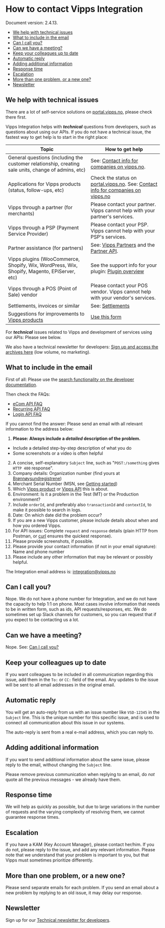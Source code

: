 <!-- START_METADATA
---
title: Contact us
sidebar_position: 100
---
END_METADATA -->

# How to contact Vipps Integration

Document version: 2.4.13.

<!-- START_TOC -->

- [We help with technical issues](#we-help-with-technical-issues)
- [What to include in the email](#what-to-include-in-the-email)
- [Can I call you?](#can-i-call-you)
- [Can we have a meeting?](#can-we-have-a-meeting)
- [Keep your colleagues up to date](#keep-your-colleagues-up-to-date)
- [Automatic reply](#automatic-reply)
- [Adding additional information](#adding-additional-information)
- [Response time](#response-time)
- [Escalation](#escalation)
- [More than one problem, or a new one?](#more-than-one-problem-or-a-new-one)
- [Newsletter](#newsletter)

<!-- END_TOC -->

## We help with technical issues

There are a lot of self-service solutions on
[portal.vipps.no](https://portal.vipps.no),
please check there first.

Vipps Integration helps with _**technical**_ questions from developers, such as questions about using our APIs.
If you do not have a technical issue, the fastest way to get help is to start in the right place:

| Topic | How to get help |
|--------|----------------|
| General questions (including the customer relationship, creating sale units, change of admins, etc) | See: [Contact info for companies on vipps.no](https://www.vipps.no/kontakt-oss/bedrift/). |
| Applications for Vipps products (status, follow-ups, etc) | Check the status on [portal.vipps.no](https://portal.vipps.no). See: [Contact info for companies on vipps.no](https://www.vipps.no/kontakt-oss/bedrift/) |
| Vipps through a partner (for merchants) | Please contact your partner. Vipps cannot help with your partner's services. |
| Vipps through a PSP (Payment Service Provider) | Please contact your PSP. Vipps cannot help with your PSP's services. |
| Partner assistance (for partners) | See: [Vipps Partners](https://github.com/vippsas/vipps-partner) and the [Partner API](https://vippsas.github.io/vipps-developer-docs/docs/APIs/partner-api). |
| Vipps plugins (WooCommerce, Shopify, Wix, WordPress, Wix, Shopify, Magento, EPiServer, etc)         | See the support info for your plugin: [Plugin overview](https://github.com/vippsas/vipps-plugins) |
| Vipps through a POS (Point of Sale) vendor | Please contact your POS vendor. Vipps cannot help with your vendor's services. |
| Settlements, invoices or similar | See: [Settlements](https://github.com/vippsas/vipps-developers/tree/master/settlements) |
| Suggestions for improvements to [Vipps products](https://www.vipps.no/produkter-og-tjenester/bedrift/)  | [Use this form](https://www.vipps.no/kontakt-oss/bedrift/) |

For _**technical**_ issues related to Vipps and development of services using our APIs: Please see below.

We also have a technical newsletter for developers:
[Sign up and access the archives here](https://github.com/vippsas/vipps-developers/tree/master/newsletters) (low volume, no marketing).

## What to include in the email

First of all: Please use the
[search functionality on the developer documentation](https://vippsas.github.io/vipps-developer-docs/search).

Then check the FAQs:
- [eCom API FAQ](https://github.com/vippsas/vipps-ecom-api/blob/master/vipps-ecom-api-faq.md)
- [Recurring API FAQ](https://github.com/vippsas/vipps-recurring-api/blob/master/vipps-recurring-api-faq.md)
- [Login API FAQ](https://github.com/vippsas/vipps-login-api/blob/master/vipps-login-api-faq.md)

If you cannot find the answer: Please send an email with all relevant information to the address below:

1. **Please: Always include a _detailed_ description of the problem.**
  - Include a detailed step-by-step description of what you do
  - Some screenshots or a video is often helpful
2. A concise, self-explanatory `Subject` line, such as "`POST:/something` gives `HTTP 400` response".
3. Company details: Organization number (find yours at [Brønnøysundregistrene](https://brreg.no))
4. Merchant Serial Number (MSN, see [Getting started](vipps-getting-started.md))
5. Which [Vipps product](https://www.vipps.no/produkter-og-tjenester/bedrift/) or [Vipps API](https://github.com/vippsas) this is about.
6. Environment: Is it a problem in the Test (MT) or the Production environment?
7. Include `orderId`, and preferably also `transactionId` and `contextId`, to make it possible to search in logs.
8. Date: On which date did the problem occur?
9. If you are a new Vipps customer, please include details about when and how you ordered Vipps.
10. For API issues: Complete `request` and `response` details (plain HTTP from Postman, or [curl](https://curl.haxx.se) ensures the quickest response).
11. Please provide screenshots, if possible.
12. Please provide your contact information (if not in your email signature): Name and phone number
13. Please include any other information that may be relevant or possibly helpful.

The Integration email address is: integration@vipps.no

## Can I call you?

Nope. We do not have a phone number for Integration, and we do not have the capacity to
help 1:1 on phone. Most cases involve information that needs to be in written form,
such as ids, API requests/responses, etc. We do sometimes set up Slack channels for
customers, so you can request that if you expect to be contacting us a lot.

## Can we have a meeting?

Nope. See: [Can I call you?](#can-i-call-you)

## Keep your colleagues up to date

If you want colleagues to be included in all communication regarding this issue,
add them in the `To:` or `CC:` field of the email. Any updates to the issue will be
sent to all email addresses in the original email.

## Automatic reply

You will get an auto-reply from us with an issue number like `VSD-12345` in the `Subject` line.
This is the unique number for this specific issue, and is used to connect all communication
about this issue in our systems.

The auto-reply is sent from a real e-mail address, which you can reply to.

## Adding additional information

If you want to send additional information about the same issue,
please reply to the email, without changing the `Subject` line.

Please remove previous communication when replying to an email, do _not_ quote
all the previous messages - we already have them.

## Response time

We will help as quickly as possible, but due to large variations in the number
of requests and the varying complexity of resolving them, we cannot guarantee response times.

## Escalation

If you have a KAM (Key Account Manager), please contact her/him.
If you do not, please reply to the issue, and add any relevant information.
Please note that we understand that your problem is important to you,
but that Vipps must sometimes prioritize differently.

## More than one problem, or a new one?

Please send separate emails for each problem. If you send an email about a
new problem by replying to an old issue, it may delay our response.

## Newsletter

Sign up for our [Technical newsletter for developers](https://github.com/vippsas/vipps-developers/tree/master/newsletters).
